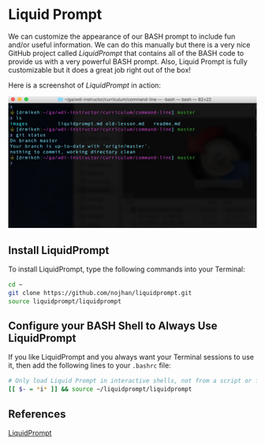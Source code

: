 # Liquid Prompt

We can customize the appearance of our BASH prompt to include fun and/or useful information. We can do this manually but there is a very nice GitHub project called _LiquidPrompt_ that contains all of the BASH code to provide us with a very powerful BASH prompt. Also, Liquid Prompt is fully customizable but it does a great job right out of the box!

Here is a screenshot of _LiquidPrompt_ in action:

![LiquidPrompt in Action](images/liquidprompt.png)

## Install LiquidPrompt

To install LiquidPrompt, type the following commands into your Terminal:

```bash
cd ~
git clone https://github.com/nojhan/liquidprompt.git
source liquidprompt/liquidprompt
```

## Configure your BASH Shell to Always Use LiquidPrompt

If you like LiquidPrompt and you always want your Terminal sessions to use it, then add the following lines to your `.bashrc` file:

```bash
# Only load Liquid Prompt in interactive shells, not from a script or from scp
[[ $- = *i* ]] && source ~/liquidprompt/liquidprompt
```

## References
[LiquidPrompt](https://github.com/nojhan/liquidprompt)
